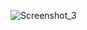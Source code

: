 ![Screenshot_3](https://github.com/uchiha5555/.NET-Web-API-Boilerplate/assets/133488886/bfc7adb2-a267-412f-8135-60991cca6278)
